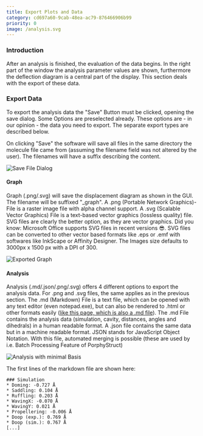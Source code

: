 ```yaml
---
title: Export Plots and Data
category: cd697a60-9cab-48ea-ac79-876466906b99
priority: 0
image: /analysis.svg
---
```

### Introduction

After an analysis is finished, the evaluation of the data begins. In the right part of the window the analysis parameter values are shown, furthermore the deflection diagram is a central part of the display. This section deals with the export of these data.

### Export Data

To export the analysis data the "Save" Button must be clicked, opening the save dialog. Some Options are preselected already. These options are - in our opinion - the data you need to export. The separate export types are described below.

On clicking "Save" the software will save all files in the same directory the molecule file came from (assuming the filename field was not altered by the user). The filenames will have a suffix describing the content.

![Save File Dialog](/uploads/save-dialog.png)

#### Graph

Graph (.png/.svg) will save the displacement diagram as shown in the GUI. The filename will be suffixed "_graph". A .png (Portable Network Graphics)-File is a raster image file with alpha channel support. A .svg (Scalable Vector Graphics) File is a text-based vector graphics (lossless quality) file. SVG files are clearly the better option, as they are vector graphics. Did you know: Microsoft Office supports SVG files in recent versions 😎. SVG files can be converted to other vector based formats like .eps or .emf with softwares like InkScape or Affinity Designer. The Images size defaults to 3000px x 1500 px with a DPI of 300.

![Exported Graph](/uploads/295698_graph.svg)

#### Analysis

Analysis (.md/.json/.png/.svg) offers 4 different options to export the analysis data. For .png and .svg files, the same applies as in the previous section. The .md (Markdown) File is a text file, which can be opened with any text editor (even notepad.exe), but can also be rendered to .html or other formats easily ([like this page, which is also a .md file](https://github.com/JensKrumsieck/porphystruct.org/tree/master/content/docs)). The .md File contains the analysis data (simulation, cavity, distances, angles and dihedrals) in a human readable format. A .json file contains the same data but in a machine readable format. JSON stands for JavaScript Object Notation. With this file, automated merging is possible (these are used by i.e. Batch Processing Feature of PorphyStruct)

![Analysis with minimal Basis](/uploads/295698_analysis.svg)

The first lines of the markdown file are shown here:

```
### Simulation
* Doming: -0.727 Å
* Saddling: 0.104 Å
* Ruffling: 0.203 Å
* WavingX: -0.070 Å
* WavingY: 0.021 Å
* Propellering: -0.006 Å
* Doop (exp.): 0.769 Å
* Doop (sim.): 0.767 Å
[...]
```